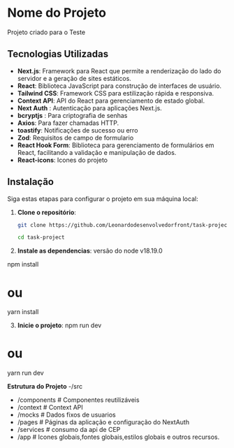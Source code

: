 # Nome do Projeto

Projeto criado para o Teste

## Tecnologias Utilizadas

- **Next.js**: Framework para React que permite a renderização do lado do servidor e a geração de sites estáticos.
- **React**: Biblioteca JavaScript para construção de interfaces de usuário.
- **Tailwind CSS**: Framework CSS para estilização rápida e responsiva.
- **Context API**: API do React para gerenciamento de estado global.
- **Next Auth** : Autenticação para aplicações Next.js.
- **bcryptjs** : Para criptografia de senhas
- **Axios**: Para fazer chamadas HTTP.
- **toastify**: Notificações de sucesso ou erro
- **Zod**: Requisitos de campo de formulario
- **React Hook Form**: Biblioteca para gerenciamento de formulários em React, facilitando a validação e manipulação de dados.
- **React-icons**: Icones do projeto


## Instalação

Siga estas etapas para configurar o projeto em sua máquina local:

1. **Clone o repositório**:
   ```bash
   git clone https://github.com/Leonardodesenvolvedorfront/task-project.git
   
   cd task-project

2. **Instale as dependencias**:
versão do node v18.19.0

npm install
# ou
yarn install

3. **Inicie o projeto**:
npm run dev
# ou
yarn run dev

**Estrutura do Projeto**
-/src
-  /components  # Componentes reutilizáveis
-  /context     # Context API
-  /mocks       # Dados fixos de usuarios
-  /pages       # Páginas da aplicação e configuração do NextAuth
-  /services    # consumo da api de CEP
-  /app         # Icones globais,fontes globais,estilos globais e outros recursos.

